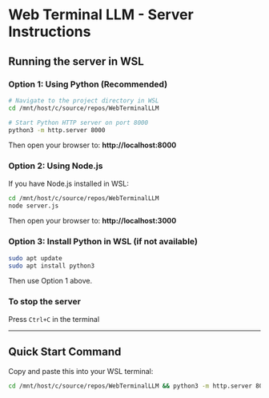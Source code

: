 # Web Terminal LLM - Server Instructions

## Running the server in WSL

### Option 1: Using Python (Recommended)
```bash
# Navigate to the project directory in WSL
cd /mnt/host/c/source/repos/WebTerminalLLM

# Start Python HTTP server on port 8000
python3 -m http.server 8000
```

Then open your browser to: **http://localhost:8000**

### Option 2: Using Node.js
If you have Node.js installed in WSL:
```bash
cd /mnt/host/c/source/repos/WebTerminalLLM
node server.js
```

Then open your browser to: **http://localhost:3000**

### Option 3: Install Python in WSL (if not available)
```bash
sudo apt update
sudo apt install python3
```

Then use Option 1 above.

### To stop the server
Press `Ctrl+C` in the terminal

---

## Quick Start Command
Copy and paste this into your WSL terminal:
```bash
cd /mnt/host/c/source/repos/WebTerminalLLM && python3 -m http.server 8000
```
